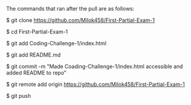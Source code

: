 The commands that ran after the pull are as follows:

$ git clone https://github.com/Milok458/First-Partial-Exam-1

$ cd First-Partial-Exam-1

$ git add Coding-Challenge-1/index.html

$ git add README.md

$ git commit -m "Made Coading-Challenge-1/index.html accessible and added README to repo"

$ git remote add origin https://github.com/Milok458/First-Partial-Exam-1

$ git push